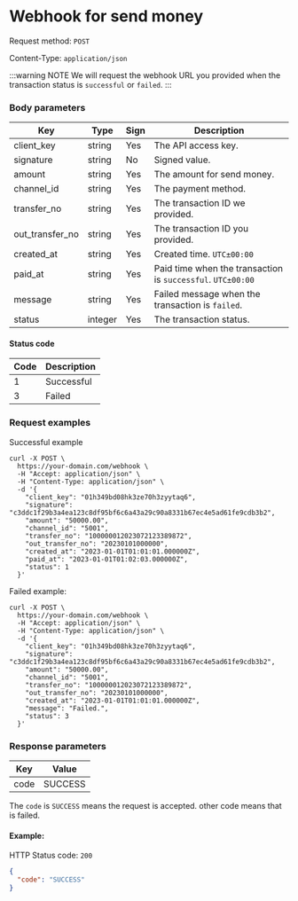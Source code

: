 # Webhook for send money

Request method: `POST`

Content-Type: `application/json`

:::warning NOTE
We will request the webhook URL you provided when the transaction status is `successful` or `failed`.
:::

### Body parameters <Badge type="tip" text="Body" vertical="top" />

| Key             | Type    | Sign | Description                                                 |
|-----------------|---------|------|-------------------------------------------------------------|
| client_key      | string  | Yes  | The API access key.                                         |
| signature       | string  | No   | Signed value.                                               |
| amount          | string  | Yes  | The amount for send money.                                  |
| channel_id      | string  | Yes  | The payment method.                                         |
| transfer_no     | string  | Yes  | The transaction ID we provided.                             |
| out_transfer_no | string  | Yes  | The transaction ID you provided.                            |
| created_at      | string  | Yes  | Created time. `UTC±00:00`                                   |
| paid_at         | string  | Yes  | Paid time when the transaction is `successful`. `UTC±00:00` |
| message         | string  | Yes  | Failed message when the transaction is `failed`.            |
| status          | integer | Yes  | The transaction status.                                     |

#### Status code

| Code | Description |
|------|-------------|
| 1    | Successful  |
| 3    | Failed      |

### Request examples

Successful example

```shell{11,13,14}
curl -X POST \
  https://your-domain.com/webhook \
  -H "Accept: application/json" \
  -H "Content-Type: application/json" \
  -d '{
    "client_key": "01h349bd08hk3ze70h3zyytaq6",
    "signature": "c3ddc1f29b3a4ea123c8df95bf6c6a43a29c90a8331b67ec4e5ad61fe9cdb3b2",
    "amount": "50000.00",
    "channel_id": "5001",
    "transfer_no": "100000012023072123389872",
    "out_transfer_no": "20230101000000",
    "created_at": "2023-01-01T01:01:01.000000Z",
    "paid_at": "2023-01-01T01:02:03.000000Z",
    "status": 1
  }'
```

Failed example:

```shell{11,13,14}
curl -X POST \
  https://your-domain.com/webhook \
  -H "Accept: application/json" \
  -H "Content-Type: application/json" \
  -d '{
    "client_key": "01h349bd08hk3ze70h3zyytaq6",
    "signature": "c3ddc1f29b3a4ea123c8df95bf6c6a43a29c90a8331b67ec4e5ad61fe9cdb3b2",
    "amount": "50000.00",
    "channel_id": "5001",
    "transfer_no": "100000012023072123389872",
    "out_transfer_no": "20230101000000",
    "created_at": "2023-01-01T01:01:01.000000Z",
    "message": "Failed.",
    "status": 3
  }'
```

### Response parameters

| Key  | Value   |
|------|---------|
| code | SUCCESS |

The `code` is `SUCCESS` means the request is accepted. other code means that is failed.

#### Example:

HTTP Status code: `200`

```json
{
  "code": "SUCCESS"
}
```
